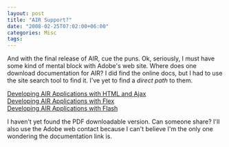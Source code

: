 ```yaml
---
layout: post
title: "AIR Support?"
date: "2008-02-25T07:02:00+06:00"
categories: Misc 
tags: 
---
```


And with the final release of AIR, cue the puns. Ok, seriously, I must have some kind of mental block with Adobe's web site. Where does one download documentation for AIR? I did find the online docs, but I had to use the site search tool to find it. I've yet to find a <i>direct path</i> to them.

<a href="http://livedocs.adobe.com/air/1/devappshtml/">Developing AIR Applications with HTML and Ajax</a><br/>
<a href="http://livedocs.adobe.com/flex/3/html/help.html?content=Part5_AIR_1.html">Developing AIR Applications with Flex</a><br>
<a href="http://livedocs.adobe.com/air/1/devappsflash/">Developing AIR Applications with Flash</a>

I haven't yet found the PDF downloadable version. Can someone share? I'll also use the Adobe web contact because I can't believe I'm the only one wondering the documentation link is.